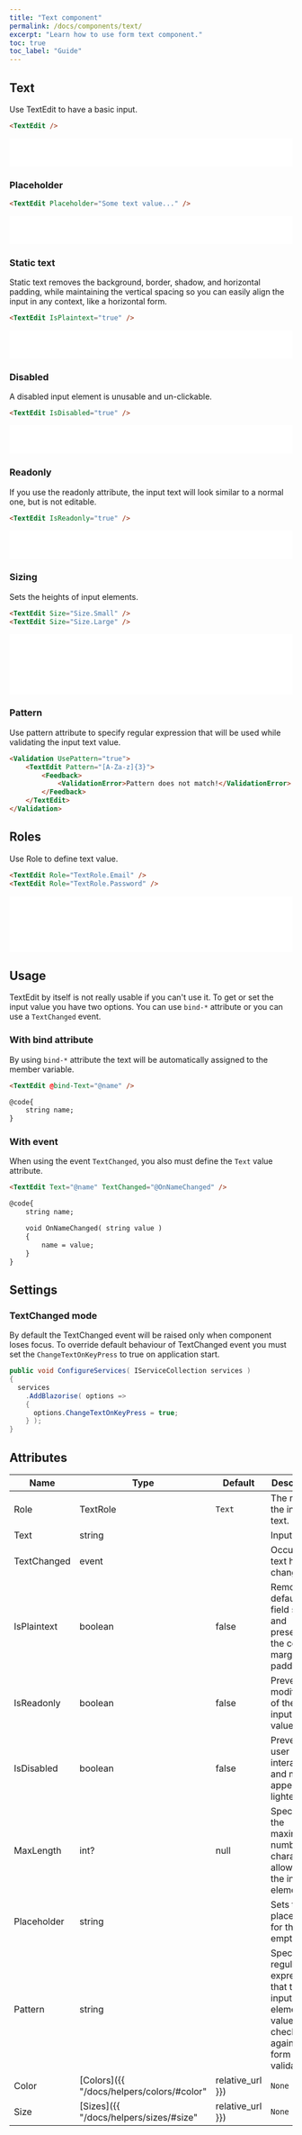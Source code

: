 ```yaml
---
title: "Text component"
permalink: /docs/components/text/
excerpt: "Learn how to use form text component."
toc: true
toc_label: "Guide"
---
```




## Text

Use TextEdit to have a basic input.

```html
<TextEdit />
```

<iframe src="/examples/forms/text-basic/" frameborder="0" scrolling="no" style="width:100%;height:50px;"></iframe>

### Placeholder

```html
<TextEdit Placeholder="Some text value..." />
```

<iframe src="/examples/forms/text-placeholder/" frameborder="0" scrolling="no" style="width:100%;height:50px;"></iframe>

### Static text

Static text removes the background, border, shadow, and horizontal padding, while maintaining the vertical spacing so you can easily align the input in any context, like a horizontal form.

```html
<TextEdit IsPlaintext="true" />
```

<iframe src="/examples/forms/text-plain/" frameborder="0" scrolling="no" style="width:100%;height:50px;"></iframe>

### Disabled

A disabled input element is unusable and un-clickable.

```html
<TextEdit IsDisabled="true" />
```

<iframe src="/examples/forms/text-disabled/" frameborder="0" scrolling="no" style="width:100%;height:50px;"></iframe>

### Readonly

If you use the readonly attribute, the input text will look similar to a normal one, but is not editable.

```html
<TextEdit IsReadonly="true" />
```

<iframe src="/examples/forms/text-readonly/" frameborder="0" scrolling="no" style="width:100%;height:50px;"></iframe>

### Sizing

Sets the heights of input elements.

```html
<TextEdit Size="Size.Small" />
<TextEdit Size="Size.Large" />
```

<iframe src="/examples/forms/text-sizing/" frameborder="0" scrolling="no" style="width:100%;height:107px;"></iframe>

### Pattern

Use pattern attribute to specify regular expression that will be used while validating the input text value.

```html
<Validation UsePattern="true">
    <TextEdit Pattern="[A-Za-z]{3}">
        <Feedback>
            <ValidationError>Pattern does not match!</ValidationError>
        </Feedback>
    </TextEdit>
</Validation>
```

## Roles

Use Role to define text value.

```html
<TextEdit Role="TextRole.Email" />
<TextEdit Role="TextRole.Password" />
```

<iframe src="/examples/forms/text-roles/" frameborder="0" scrolling="no" style="width:100%;height:100px;"></iframe>

## Usage

TextEdit by itself is not really usable if you can't use it. To get or set the input value you have two options. You can use `bind-*` attribute or you can use a `TextChanged` event.

### With bind attribute

By using `bind-*` attribute the text will be automatically assigned to the member variable.

```html
<TextEdit @bind-Text="@name" />

@code{
    string name;
}
```

### With event

When using the event `TextChanged`, you also must define the `Text` value attribute.

```html
<TextEdit Text="@name" TextChanged="@OnNameChanged" />

@code{
    string name;

    void OnNameChanged( string value )
    {
        name = value;
    }
}
```

## Settings

### TextChanged mode

By default the TextChanged event will be raised only when component loses focus. To override default behaviour of TextChanged event you must set the `ChangeTextOnKeyPress` to true on application start.

```cs
public void ConfigureServices( IServiceCollection services )
{
  services
    .AddBlazorise( options =>
    {
      options.ChangeTextOnKeyPress = true;
    } );
}
```

## Attributes

| Name        | Type                                                         | Default | Description                                                                                          |
|-------------|--------------------------------------------------------------|---------|------------------------------------------------------------------------------------------------------|
| Role        | TextRole                                                     | `Text`  | The role of the input text.                                                                          |
| Text        | string                                                       |         | Input value.                                                                                         |
| TextChanged | event                                                        |         | Occurs after text has changed.                                                                       |
| IsPlaintext | boolean                                                      | false   | Remove the default form field styling and preserve the correct margin and padding.                   |
| IsReadonly  | boolean                                                      | false   | Prevents modification of the input’s value.                                                          |
| IsDisabled  | boolean                                                      | false   | Prevents user interactions and make it appear lighter.                                               |
| MaxLength   | int?                                                         | null    | Specifies the maximum number of characters allowed in the input element.                             |
| Placeholder | string                                                       |         | Sets the placeholder for the empty text.                                                             |
| Pattern     | string                                                       |         | Specifies a regular expression that the input element's value is checked against on form validation. |
| Color       | [Colors]({{ "/docs/helpers/colors/#color" | relative_url }}) | `None`  | Component visual or contextual style variants.                                                       |
| Size        | [Sizes]({{ "/docs/helpers/sizes/#size" | relative_url }})    | `None`  | Component size variations.                                                                           |